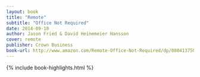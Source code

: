 ```yaml
---
layout: book
title: "Remote"
subtitle: "Office Not Required"
date: 2014-09-10
author: Jason Fried & David Heinemeier Hansson
cover: remote
publisher: Crown Business
book-url: http://www.amazon.com/Remote-Office-Not-Required/dp/0804137501
---
```


{% include book-highlights.html %}
